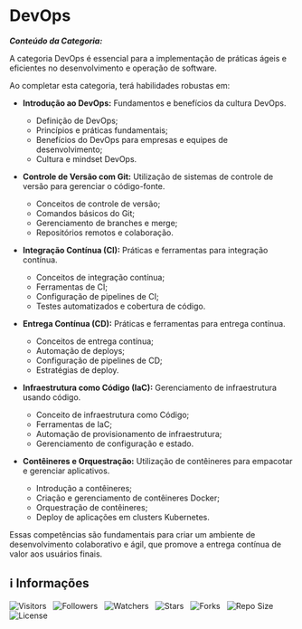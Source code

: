 <!-- Título -->
# DevOps

***Conteúdo da Categoria:***

A categoria DevOps é essencial para a implementação de práticas ágeis e eficientes no desenvolvimento e operação de software.

Ao completar esta categoria, terá habilidades robustas em:

* **Introdução ao DevOps:** Fundamentos e benefícios da cultura DevOps.
  * Definição de DevOps;
  * Princípios e práticas fundamentais;
  * Benefícios do DevOps para empresas e equipes de desenvolvimento;
  * Cultura e mindset DevOps.

* **Controle de Versão com Git:** Utilização de sistemas de controle de versão para gerenciar o código-fonte.
  * Conceitos de controle de versão;
  * Comandos básicos do Git;
  * Gerenciamento de branches e merge;
  * Repositórios remotos e colaboração.

* **Integração Contínua (CI):** Práticas e ferramentas para integração contínua.
  * Conceitos de integração contínua;
  * Ferramentas de CI;
  * Configuração de pipelines de CI;
  * Testes automatizados e cobertura de código.

* **Entrega Contínua (CD):** Práticas e ferramentas para entrega contínua.
  * Conceitos de entrega contínua;
  * Automação de deploys;
  * Configuração de pipelines de CD;
  * Estratégias de deploy.

* **Infraestrutura como Código (IaC):** Gerenciamento de infraestrutura usando código.
  * Conceito de infraestrutura como Código;
  * Ferramentas de IaC;
  * Automação de provisionamento de infraestrutura;
  * Gerenciamento de configuração e estado.

* **Contêineres e Orquestração:** Utilização de contêineres para empacotar e gerenciar aplicativos.
  * Introdução a contêineres;
  * Criação e gerenciamento de contêineres Docker;
  * Orquestração de contêineres;
  * Deploy de aplicações em clusters Kubernetes.

Essas competências são fundamentais para criar um ambiente de desenvolvimento colaborativo e ágil, que promove a entrega contínua de valor aos usuários finais.

<!-- Informações -->
## &#8505; Informações

![Visitors](https://api.visitorbadge.io/api/visitors?path=Devsgeeknerd%2Fcat-dev-ops&label=Visitantes&labelColor=%23700070&labelStyle=none&countColor=%23000fff&style=plastic&color=%23ffffff "Total de Visitantes")
&nbsp;
![Followers](https://img.shields.io/github/followers/Devsgeeknerd?style=p&label=Seguidores&labelColor=800080&color=000fff "Total de Seguidores")
&nbsp;
![Watchers](https://img.shields.io/github/watchers/Devsgeeknerd/cat-dev-ops?style=p&label=Observadores&labelColor=800080&color=000fff "Total de Observadores")
&nbsp;
![Stars](https://img.shields.io/github/stars/Devsgeeknerd/cat-dev-ops?style=p&label=Estrelas&labelColor=800080&color=000fff "Total de Estrelas")
&nbsp;
![Forks](https://img.shields.io/github/forks/Devsgeeknerd/cat-dev-ops?style=p&label=Bifurcações&labelColor=800080&color=000fff "Total de Bifurcações")
&nbsp;
![Repo Size](https://img.shields.io/github/repo-size/Devsgeeknerd/cat-dev-ops?style=p&label=Tamanho&labelColor=800080&color=000fff "Tamanho do Repositório")
&nbsp;
![License](https://img.shields.io/github/license/Devsgeeknerd/cat-dev-ops?style=p&label=Licença&labelColor=800080&color=000fff "Licença do Repositório")
